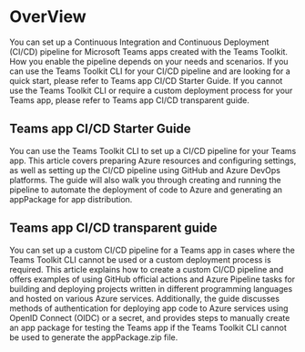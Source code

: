 # OverView

You can set up a Continuous Integration and Continuous Deployment (CI/CD) pipeline for Microsoft Teams apps created with the Teams Toolkit. How you enable the pipeline depends on your needs and scenarios. If you can use the Teams Toolkit CLI for your CI/CD pipeline and are looking for a quick start, please refer to Teams app CI/CD Starter Guide. If you cannot use the Teams Toolkit CLI or require a custom deployment process for your Teams app, please refer to Teams app CI/CD transparent guide.

## Teams app CI/CD Starter Guide 
You can use the Teams Toolkit CLI to set up a CI/CD pipeline for your Teams app. This article covers preparing Azure resources and configuring settings, as well as setting up the CI/CD pipeline using GitHub and Azure DevOps platforms. The guide will also walk you through creating and running the pipeline to automate the deployment of code to Azure and generating an appPackage for app distribution.

## Teams app CI/CD transparent guide
You can set up a custom CI/CD pipeline for a Teams app in cases where the Teams Toolkit CLI cannot be used or a custom deployment process is required. This article explains how to create a custom CI/CD pipeline and offers examples of using GitHub official actions and Azure Pipeline tasks for building and deploying projects written in different programming languages and hosted on various Azure services. Additionally, the guide discusses methods of authentication for deploying app code to Azure services using OpenID Connect (OIDC) or a secret, and provides steps to manually create an app package for testing the Teams app if the Teams Toolkit CLI cannot be used to generate the appPackage.zip file.

